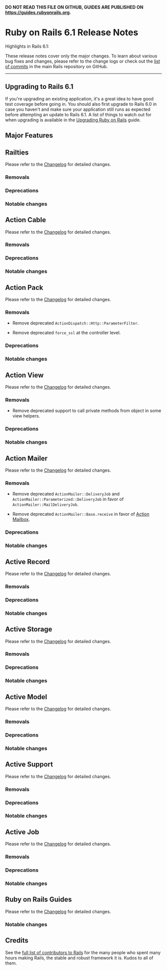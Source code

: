 **DO NOT READ THIS FILE ON GITHUB, GUIDES ARE PUBLISHED ON https://guides.rubyonrails.org.**

Ruby on Rails 6.1 Release Notes
===============================

Highlights in Rails 6.1:

These release notes cover only the major changes. To learn about various bug
fixes and changes, please refer to the change logs or check out the [list of
commits](https://github.com/rails/rails/commits/master) in the main Rails
repository on GitHub.

--------------------------------------------------------------------------------

Upgrading to Rails 6.1
----------------------

If you're upgrading an existing application, it's a great idea to have good test
coverage before going in. You should also first upgrade to Rails 6.0 in case you
haven't and make sure your application still runs as expected before attempting
an update to Rails 6.1. A list of things to watch out for when upgrading is
available in the
[Upgrading Ruby on Rails](upgrading_ruby_on_rails.html#upgrading-from-rails-6-0-to-rails-6-1)
guide.

Major Features
--------------

Railties
--------

Please refer to the [Changelog][railties] for detailed changes.

### Removals

### Deprecations

### Notable changes

Action Cable
------------

Please refer to the [Changelog][action-cable] for detailed changes.

### Removals

### Deprecations

### Notable changes

Action Pack
-----------

Please refer to the [Changelog][action-pack] for detailed changes.

### Removals

*   Remove deprecated `ActionDispatch::Http::ParameterFilter`.

*   Remove deprecated `force_ssl` at the controller level.

### Deprecations

### Notable changes

Action View
-----------

Please refer to the [Changelog][action-view] for detailed changes.

### Removals

*   Remove deprecated support to call private methods from object in some view helpers.

### Deprecations

### Notable changes

Action Mailer
-------------

Please refer to the [Changelog][action-mailer] for detailed changes.

### Removals

*   Remove deprecated `ActionMailer::DeliveryJob` and `ActionMailer::Parameterized::DeliveryJob`
    in favor of `ActionMailer::MailDeliveryJob`.

*   Remove deprecated `ActionMailer::Base.receive` in favor of [Action Mailbox](https://github.com/rails/rails/tree/master/actionmailbox).

### Deprecations

### Notable changes

Active Record
-------------

Please refer to the [Changelog][active-record] for detailed changes.

### Removals

### Deprecations

### Notable changes

Active Storage
--------------

Please refer to the [Changelog][active-storage] for detailed changes.

### Removals

### Deprecations

### Notable changes

Active Model
------------

Please refer to the [Changelog][active-model] for detailed changes.

### Removals

### Deprecations

### Notable changes

Active Support
--------------

Please refer to the [Changelog][active-support] for detailed changes.

### Removals

### Deprecations

### Notable changes

Active Job
----------

Please refer to the [Changelog][active-job] for detailed changes.

### Removals

### Deprecations

### Notable changes

Ruby on Rails Guides
--------------------

Please refer to the [Changelog][guides] for detailed changes.

### Notable changes

Credits
-------

See the
[full list of contributors to Rails](https://contributors.rubyonrails.org/)
for the many people who spent many hours making Rails, the stable and robust
framework it is. Kudos to all of them.

[railties]:       https://github.com/rails/rails/blob/master/railties/CHANGELOG.md
[action-pack]:    https://github.com/rails/rails/blob/master/actionpack/CHANGELOG.md
[action-view]:    https://github.com/rails/rails/blob/master/actionview/CHANGELOG.md
[action-mailer]:  https://github.com/rails/rails/blob/master/actionmailer/CHANGELOG.md
[action-cable]:   https://github.com/rails/rails/blob/master/actioncable/CHANGELOG.md
[active-record]:  https://github.com/rails/rails/blob/master/activerecord/CHANGELOG.md
[active-storage]: https://github.com/rails/rails/blob/master/activestorage/CHANGELOG.md
[active-model]:   https://github.com/rails/rails/blob/master/activemodel/CHANGELOG.md
[active-support]: https://github.com/rails/rails/blob/master/activesupport/CHANGELOG.md
[active-job]:     https://github.com/rails/rails/blob/master/activejob/CHANGELOG.md
[guides]:         https://github.com/rails/rails/blob/master/guides/CHANGELOG.md
